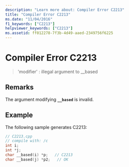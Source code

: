 ```yaml
---
description: "Learn more about: Compiler Error C2213"
title: "Compiler Error C2213"
ms.date: "11/04/2016"
f1_keywords: ["C2213"]
helpviewer_keywords: ["C2213"]
ms.assetid: ff012278-7f3b-4d49-aaed-2349756f6225
---
```

# Compiler Error C2213

> 'modifier' : illegal argument to __based

## Remarks

The argument modifying **`__based`** is invalid.

## Example

The following sample generates C2213:

```cpp
// C2213.cpp
// compile with: /c
int i;
int *j;
char __based(i) *p;   // C2213
char __based(j) *p2;   // OK
```
